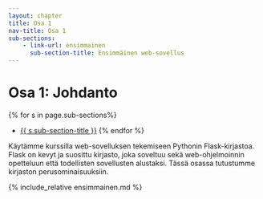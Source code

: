 ```yaml
---
layout: chapter
title: Osa 1
nav-title: Osa 1
sub-sections:
    - link-url: ensimmainen
      sub-section-title: Ensimmäinen web-sovellus
---
```

# Osa 1: Johdanto

{% for s in page.sub-sections%}
* [{{ s.sub-section-title }}](#{{s.link-url}})
{% endfor %}

Käytämme kurssilla web-sovelluksen tekemiseen Pythonin Flask-kirjastoa. Flask on kevyt ja suosittu kirjasto, joka soveltuu sekä web-ohjelmoinnin opetteluun että todellisten sovellusten alustaksi. Tässä osassa tutustumme kirjaston perusominaisuuksiin.

{% include_relative ensimmainen.md %}
